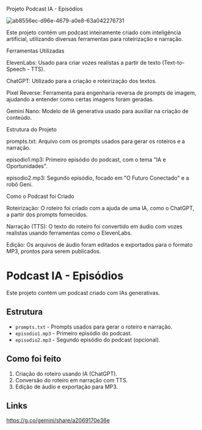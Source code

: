 Projeto Podcast IA - Episódios 


![ab8556ec-d96e-4679-a0e8-63a042276731](https://github.com/user-attachments/assets/8da9ef6e-2fcd-4037-88f0-6e2ef9accbf3)

Este projeto contém um podcast inteiramente criado com inteligência artificial, utilizando diversas ferramentas para roteirização e narração. 

Ferramentas Utilizadas 

ElevenLabs: Usado para criar vozes realistas a partir de texto (Text-to-Speech - TTS).
  
ChatGPT: Utilizado para a criação e roteirização dos textos. 

Pixel Reverse: Ferramenta para engenharia reversa de prompts de imagem, ajudando a entender como certas imagens foram geradas.
  

Gemini Nano: Modelo de IA generativa usado para auxiliar na criação de conteúdo.
  

Estrutura do Projeto 

prompts.txt: Arquivo com os prompts usados para gerar os roteiros e a narração. 

episodio1.mp3: Primeiro episódio do podcast, com o tema "IA e Oportunidades". 
  

episodio2.mp3: Segundo episódio, focado em "O Futuro Conectado" e a robô Geni. 

Como o Podcast foi Criado 

Roteirização: O roteiro foi criado com a ajuda de uma IA, como o ChatGPT, a partir dos prompts fornecidos. 

Narração (TTS): O texto do roteiro foi convertido em áudio com vozes realistas usando ferramentas como o ElevenLabs.
  
Edição: Os arquivos de áudio foram editados e exportados para o formato MP3, prontos para serem publicados. 

# Podcast IA - Episódios

Este projeto contém um podcast criado com IAs generativas.

## Estrutura

- `prompts.txt` - Prompts usados para gerar o roteiro e narração.
- `episodio1.mp3` - Primeiro episódio do podcast.
- `episodio2.mp3` - Segundo episódio do podcast (opcional).

## Como foi feito

1. Criação do roteiro usando IA (ChatGPT).
2. Conversão do roteiro em narração com TTS.
3. Edição de áudio e exportação para MP3.


## Links
https://g.co/gemini/share/a2069170e36e  
